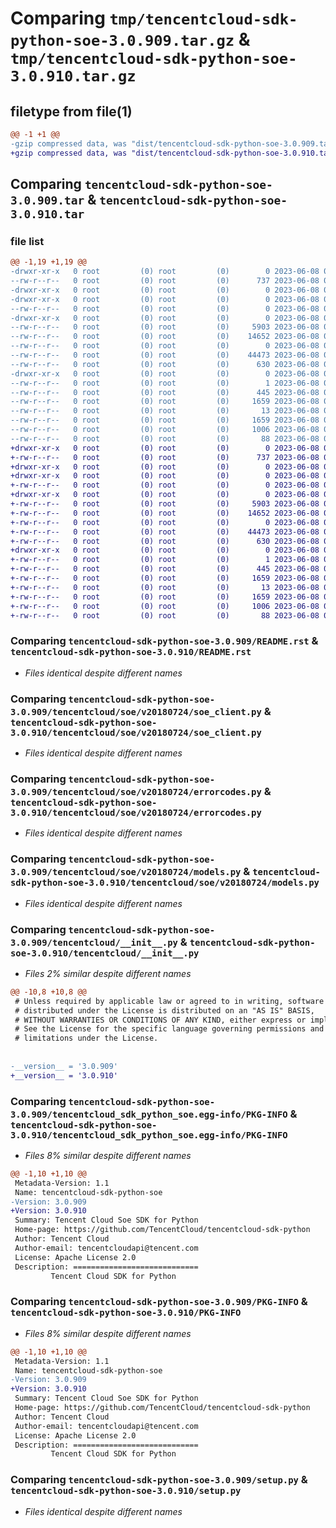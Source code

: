 # Comparing `tmp/tencentcloud-sdk-python-soe-3.0.909.tar.gz` & `tmp/tencentcloud-sdk-python-soe-3.0.910.tar.gz`

## filetype from file(1)

```diff
@@ -1 +1 @@
-gzip compressed data, was "dist/tencentcloud-sdk-python-soe-3.0.909.tar", last modified: Thu Jun  8 00:32:07 2023, max compression
+gzip compressed data, was "dist/tencentcloud-sdk-python-soe-3.0.910.tar", last modified: Thu Jun  8 09:18:23 2023, max compression
```

## Comparing `tencentcloud-sdk-python-soe-3.0.909.tar` & `tencentcloud-sdk-python-soe-3.0.910.tar`

### file list

```diff
@@ -1,19 +1,19 @@
-drwxr-xr-x   0 root         (0) root         (0)        0 2023-06-08 00:32:07.000000 tencentcloud-sdk-python-soe-3.0.909/
--rw-r--r--   0 root         (0) root         (0)      737 2023-06-08 00:32:06.000000 tencentcloud-sdk-python-soe-3.0.909/README.rst
-drwxr-xr-x   0 root         (0) root         (0)        0 2023-06-08 00:32:07.000000 tencentcloud-sdk-python-soe-3.0.909/tencentcloud/
-drwxr-xr-x   0 root         (0) root         (0)        0 2023-06-08 00:32:07.000000 tencentcloud-sdk-python-soe-3.0.909/tencentcloud/soe/
--rw-r--r--   0 root         (0) root         (0)        0 2023-06-08 00:32:06.000000 tencentcloud-sdk-python-soe-3.0.909/tencentcloud/soe/__init__.py
-drwxr-xr-x   0 root         (0) root         (0)        0 2023-06-08 00:32:07.000000 tencentcloud-sdk-python-soe-3.0.909/tencentcloud/soe/v20180724/
--rw-r--r--   0 root         (0) root         (0)     5903 2023-06-08 00:32:06.000000 tencentcloud-sdk-python-soe-3.0.909/tencentcloud/soe/v20180724/soe_client.py
--rw-r--r--   0 root         (0) root         (0)    14652 2023-06-08 00:32:06.000000 tencentcloud-sdk-python-soe-3.0.909/tencentcloud/soe/v20180724/errorcodes.py
--rw-r--r--   0 root         (0) root         (0)        0 2023-06-08 00:32:06.000000 tencentcloud-sdk-python-soe-3.0.909/tencentcloud/soe/v20180724/__init__.py
--rw-r--r--   0 root         (0) root         (0)    44473 2023-06-08 00:32:06.000000 tencentcloud-sdk-python-soe-3.0.909/tencentcloud/soe/v20180724/models.py
--rw-r--r--   0 root         (0) root         (0)      630 2023-06-08 00:32:06.000000 tencentcloud-sdk-python-soe-3.0.909/tencentcloud/__init__.py
-drwxr-xr-x   0 root         (0) root         (0)        0 2023-06-08 00:32:07.000000 tencentcloud-sdk-python-soe-3.0.909/tencentcloud_sdk_python_soe.egg-info/
--rw-r--r--   0 root         (0) root         (0)        1 2023-06-08 00:32:06.000000 tencentcloud-sdk-python-soe-3.0.909/tencentcloud_sdk_python_soe.egg-info/dependency_links.txt
--rw-r--r--   0 root         (0) root         (0)      445 2023-06-08 00:32:07.000000 tencentcloud-sdk-python-soe-3.0.909/tencentcloud_sdk_python_soe.egg-info/SOURCES.txt
--rw-r--r--   0 root         (0) root         (0)     1659 2023-06-08 00:32:06.000000 tencentcloud-sdk-python-soe-3.0.909/tencentcloud_sdk_python_soe.egg-info/PKG-INFO
--rw-r--r--   0 root         (0) root         (0)       13 2023-06-08 00:32:06.000000 tencentcloud-sdk-python-soe-3.0.909/tencentcloud_sdk_python_soe.egg-info/top_level.txt
--rw-r--r--   0 root         (0) root         (0)     1659 2023-06-08 00:32:07.000000 tencentcloud-sdk-python-soe-3.0.909/PKG-INFO
--rw-r--r--   0 root         (0) root         (0)     1006 2023-06-08 00:32:06.000000 tencentcloud-sdk-python-soe-3.0.909/setup.py
--rw-r--r--   0 root         (0) root         (0)       88 2023-06-08 00:32:07.000000 tencentcloud-sdk-python-soe-3.0.909/setup.cfg
+drwxr-xr-x   0 root         (0) root         (0)        0 2023-06-08 09:18:23.000000 tencentcloud-sdk-python-soe-3.0.910/
+-rw-r--r--   0 root         (0) root         (0)      737 2023-06-08 09:18:23.000000 tencentcloud-sdk-python-soe-3.0.910/README.rst
+drwxr-xr-x   0 root         (0) root         (0)        0 2023-06-08 09:18:23.000000 tencentcloud-sdk-python-soe-3.0.910/tencentcloud/
+drwxr-xr-x   0 root         (0) root         (0)        0 2023-06-08 09:18:23.000000 tencentcloud-sdk-python-soe-3.0.910/tencentcloud/soe/
+-rw-r--r--   0 root         (0) root         (0)        0 2023-06-08 09:18:23.000000 tencentcloud-sdk-python-soe-3.0.910/tencentcloud/soe/__init__.py
+drwxr-xr-x   0 root         (0) root         (0)        0 2023-06-08 09:18:23.000000 tencentcloud-sdk-python-soe-3.0.910/tencentcloud/soe/v20180724/
+-rw-r--r--   0 root         (0) root         (0)     5903 2023-06-08 09:18:23.000000 tencentcloud-sdk-python-soe-3.0.910/tencentcloud/soe/v20180724/soe_client.py
+-rw-r--r--   0 root         (0) root         (0)    14652 2023-06-08 09:18:23.000000 tencentcloud-sdk-python-soe-3.0.910/tencentcloud/soe/v20180724/errorcodes.py
+-rw-r--r--   0 root         (0) root         (0)        0 2023-06-08 09:18:23.000000 tencentcloud-sdk-python-soe-3.0.910/tencentcloud/soe/v20180724/__init__.py
+-rw-r--r--   0 root         (0) root         (0)    44473 2023-06-08 09:18:23.000000 tencentcloud-sdk-python-soe-3.0.910/tencentcloud/soe/v20180724/models.py
+-rw-r--r--   0 root         (0) root         (0)      630 2023-06-08 09:18:23.000000 tencentcloud-sdk-python-soe-3.0.910/tencentcloud/__init__.py
+drwxr-xr-x   0 root         (0) root         (0)        0 2023-06-08 09:18:23.000000 tencentcloud-sdk-python-soe-3.0.910/tencentcloud_sdk_python_soe.egg-info/
+-rw-r--r--   0 root         (0) root         (0)        1 2023-06-08 09:18:23.000000 tencentcloud-sdk-python-soe-3.0.910/tencentcloud_sdk_python_soe.egg-info/dependency_links.txt
+-rw-r--r--   0 root         (0) root         (0)      445 2023-06-08 09:18:23.000000 tencentcloud-sdk-python-soe-3.0.910/tencentcloud_sdk_python_soe.egg-info/SOURCES.txt
+-rw-r--r--   0 root         (0) root         (0)     1659 2023-06-08 09:18:23.000000 tencentcloud-sdk-python-soe-3.0.910/tencentcloud_sdk_python_soe.egg-info/PKG-INFO
+-rw-r--r--   0 root         (0) root         (0)       13 2023-06-08 09:18:23.000000 tencentcloud-sdk-python-soe-3.0.910/tencentcloud_sdk_python_soe.egg-info/top_level.txt
+-rw-r--r--   0 root         (0) root         (0)     1659 2023-06-08 09:18:23.000000 tencentcloud-sdk-python-soe-3.0.910/PKG-INFO
+-rw-r--r--   0 root         (0) root         (0)     1006 2023-06-08 09:18:23.000000 tencentcloud-sdk-python-soe-3.0.910/setup.py
+-rw-r--r--   0 root         (0) root         (0)       88 2023-06-08 09:18:23.000000 tencentcloud-sdk-python-soe-3.0.910/setup.cfg
```

### Comparing `tencentcloud-sdk-python-soe-3.0.909/README.rst` & `tencentcloud-sdk-python-soe-3.0.910/README.rst`

 * *Files identical despite different names*

### Comparing `tencentcloud-sdk-python-soe-3.0.909/tencentcloud/soe/v20180724/soe_client.py` & `tencentcloud-sdk-python-soe-3.0.910/tencentcloud/soe/v20180724/soe_client.py`

 * *Files identical despite different names*

### Comparing `tencentcloud-sdk-python-soe-3.0.909/tencentcloud/soe/v20180724/errorcodes.py` & `tencentcloud-sdk-python-soe-3.0.910/tencentcloud/soe/v20180724/errorcodes.py`

 * *Files identical despite different names*

### Comparing `tencentcloud-sdk-python-soe-3.0.909/tencentcloud/soe/v20180724/models.py` & `tencentcloud-sdk-python-soe-3.0.910/tencentcloud/soe/v20180724/models.py`

 * *Files identical despite different names*

### Comparing `tencentcloud-sdk-python-soe-3.0.909/tencentcloud/__init__.py` & `tencentcloud-sdk-python-soe-3.0.910/tencentcloud/__init__.py`

 * *Files 2% similar despite different names*

```diff
@@ -10,8 +10,8 @@
 # Unless required by applicable law or agreed to in writing, software
 # distributed under the License is distributed on an "AS IS" BASIS,
 # WITHOUT WARRANTIES OR CONDITIONS OF ANY KIND, either express or implied.
 # See the License for the specific language governing permissions and
 # limitations under the License.
 
 
-__version__ = '3.0.909'
+__version__ = '3.0.910'
```

### Comparing `tencentcloud-sdk-python-soe-3.0.909/tencentcloud_sdk_python_soe.egg-info/PKG-INFO` & `tencentcloud-sdk-python-soe-3.0.910/tencentcloud_sdk_python_soe.egg-info/PKG-INFO`

 * *Files 8% similar despite different names*

```diff
@@ -1,10 +1,10 @@
 Metadata-Version: 1.1
 Name: tencentcloud-sdk-python-soe
-Version: 3.0.909
+Version: 3.0.910
 Summary: Tencent Cloud Soe SDK for Python
 Home-page: https://github.com/TencentCloud/tencentcloud-sdk-python
 Author: Tencent Cloud
 Author-email: tencentcloudapi@tencent.com
 License: Apache License 2.0
 Description: ============================
         Tencent Cloud SDK for Python
```

### Comparing `tencentcloud-sdk-python-soe-3.0.909/PKG-INFO` & `tencentcloud-sdk-python-soe-3.0.910/PKG-INFO`

 * *Files 8% similar despite different names*

```diff
@@ -1,10 +1,10 @@
 Metadata-Version: 1.1
 Name: tencentcloud-sdk-python-soe
-Version: 3.0.909
+Version: 3.0.910
 Summary: Tencent Cloud Soe SDK for Python
 Home-page: https://github.com/TencentCloud/tencentcloud-sdk-python
 Author: Tencent Cloud
 Author-email: tencentcloudapi@tencent.com
 License: Apache License 2.0
 Description: ============================
         Tencent Cloud SDK for Python
```

### Comparing `tencentcloud-sdk-python-soe-3.0.909/setup.py` & `tencentcloud-sdk-python-soe-3.0.910/setup.py`

 * *Files identical despite different names*

